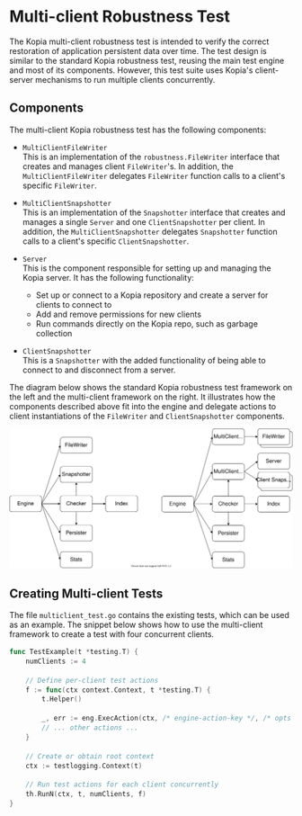 # Multi-client Robustness Test

The Kopia multi-client robustness test is intended to verify the correct restoration of application persistent data over time. The test design is similar to the standard Kopia robustness test, reusing the main test engine and most of its components. However, this test suite uses Kopia's client-server mechanisms to run multiple clients concurrently.

## Components

The multi-client Kopia robustness test has the following components:

- `MultiClientFileWriter`  
  This is an implementation of the `robustness.FileWriter` interface that creates and manages client `FileWriter`'s. In addition, the `MultiClientFileWriter` delegates `FileWriter` function calls to a client's specific `FileWriter`.

- `MultiClientSnapshotter`  
  This is an implementation of the `Snapshotter` interface that creates and manages a single `Server` and one `ClientSnapshotter` per client. In addition, the `MultiClientSnapshotter` delegates `Snapshotter` function calls to a client's specific `ClientSnapshotter`.

- `Server`  
  This is the component responsible for setting up and managing the Kopia server. It has the following functionality:
  - Set up or connect to a Kopia repository and create a server for clients to connect to
  - Add and remove permissions for new clients
  - Run commands directly on the Kopia repo, such as garbage collection

- `ClientSnapshotter`  
  This is a `Snapshotter` with the added functionality of being able to connect to and disconnect from a server.

The diagram below shows the standard Kopia robustness test framework on the left and the multi-client framework on the right. It illustrates how the components described above fit into the engine and delegate actions to client instantiations of the `FileWriter` and `ClientSnapshotter` components.

![robustness-test-diagram](./multiclient-diagram.svg)

## Creating Multi-client Tests

The file `multiclient_test.go` contains the existing tests, which can be used as an example. The snippet below shows how to use the multi-client framework to create a test with four concurrent clients.

```go
func TestExample(t *testing.T) {
	numClients := 4

	// Define per-client test actions
	f := func(ctx context.Context, t *testing.T) {
		t.Helper()

		_, err := eng.ExecAction(ctx, /* engine-action-key */, /* opts */)
		// ... other actions ...
	}

	// Create or obtain root context
	ctx := testlogging.Context(t)

	// Run test actions for each client concurrently
	th.RunN(ctx, t, numClients, f)
}
```
